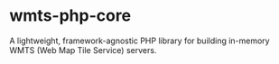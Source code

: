 # wmts-php-core
A lightweight, framework-agnostic PHP library for building in-memory WMTS (Web Map Tile Service) servers.
